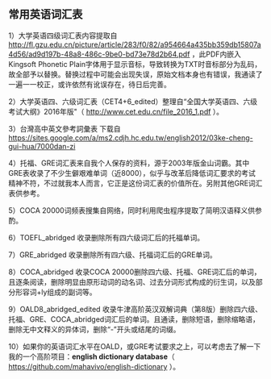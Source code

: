 ## 常用英语词汇表


1）大学英语四级词汇表内容提取自 http://fl.gzu.edu.cn/picture/article/283/f0/82/a954664a435bb359db15807a4d56/ad9d197b-48a8-486c-9be0-bd73e78d2b64.pdf ，此PDF内嵌入Kingsoft Phonetic Plain字体用于显示音标，导致转换为TXT时音标部分为乱码，故全部予以替换。替换过程中可能会出现失误，原始文档本身也有错误，我通读了一遍一一校正，或许依然有讹误存在，待日后完善。

2）大学英语四、六级词汇表（CET4+6_edited）整理自“全国大学英语四、六级考试大纲》2016年版"（ http://www.cet.edu.cn/file_2016_1.pdf ）。

3）台灣高中英文參考詞彙表 下载自 https://sites.google.com/a/ms2.cdjh.hc.edu.tw/english2012/03ke-cheng-gui-hua/7000dan-zi

4）托福、GRE词汇表来自我个人保存的资料，源于2003年版金山词霸。其中GRE表收录了不少生僻艰难单词（近8000），似乎与改革后降低词汇要求的考试精神不符，不过就我本人而言，它正是这份词汇表的价值所在。另附其他GRE词汇表供参考。

5）COCA 20000词频表搜集自网络，同时利用爬虫程序提取了简明汉语释义供参酌。

6）TOEFL_abridged 收录删除所有四六级词汇后的托福单词。  

7）GRE_abridged 收录删除所有四六级、托福词汇后的GRE单词。  

8）COCA_abridged 收录COCA 20000删除四六级、托福、GRE词汇后的单词，且逐条阅读，删除明显由原形动词的动名词、过去分词形式构成的衍生词，以及部分形容词+ly组成的副词等。  

9）OALD8_abridged_edited 收录牛津高阶英汉双解词典（第8版）删除四六级、托福、GRE、COCA_abridged词汇后的单词。且通读，删除短语，删除缩略语，删除无中文释义的异体词，删除“-”开头或结尾的词缀。

10）如果你的英语词汇水平在OALD，或GRE考试要求之上，可以考虑去了解一下我的一个高阶项目：**english dictionary database**（ https://github.com/mahavivo/english-dictionary ）。

